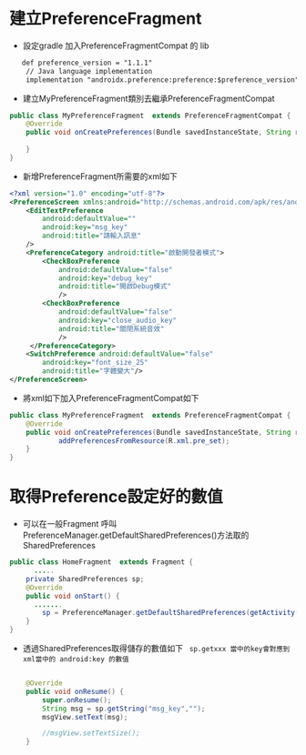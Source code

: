 # 建立PreferenceFragment

+ 設定gradle 加入PreferenceFragmentCompat 的 lib
```txt
   def preference_version = "1.1.1"
    // Java language implementation
    implementation "androidx.preference:preference:$preference_version"
```
+ 建立MyPreferenceFragment類別去繼承PreferenceFragmentCompat
```java
public class MyPreferenceFragment  extends PreferenceFragmentCompat {
    @Override
    public void onCreatePreferences(Bundle savedInstanceState, String rootKey) {
          
    }
}
```
+ 新增PreferenceFragment所需要的xml如下
```xml
<?xml version="1.0" encoding="utf-8"?>
<PreferenceScreen xmlns:android="http://schemas.android.com/apk/res/android">
    <EditTextPreference
        android:defaultValue=""
        android:key="msg_key"
        android:title="請輸入訊息"
    />
    <PreferenceCategory android:title="啟動開發者模式">
        <CheckBoxPreference
            android:defaultValue="false"
            android:key="debug_key"
            android:title="開啟Debug模式"
            />
        <CheckBoxPreference
            android:defaultValue="false"
            android:key="close_audio_key"
            android:title="關閉系統音效"
            />
     </PreferenceCategory>
    <SwitchPreference android:defaultValue="false"
        android:key="font_size_25"
        android:title="字體變大"/>
</PreferenceScreen>
```
+ 將xml如下加入PreferenceFragmentCompat如下
```java
public class MyPreferenceFragment  extends PreferenceFragmentCompat {
    @Override
    public void onCreatePreferences(Bundle savedInstanceState, String rootKey) {
            addPreferencesFromResource(R.xml.pre_set);
    }
}
```
# 取得Preference設定好的數值
+ 可以在一般Fragment 呼叫 PreferenceManager.getDefaultSharedPreferences()方法取的 SharedPreferences
```java
public class HomeFragment  extends Fragment {
      .....
    private SharedPreferences sp;
    @Override
    public void onStart() {
      .......
        sp = PreferenceManager.getDefaultSharedPreferences(getActivity());
    }
}
```
+ 透過SharedPreferences取得儲存的數值如下
` sp.getxxx 當中的key會對應到xml當中的 android:key 的數值`
```java

    @Override
    public void onResume() {
        super.onResume();
        String msg = sp.getString("msg_key","");
        msgView.setText(msg);

        //msgView.setTextSize();
    }

```
